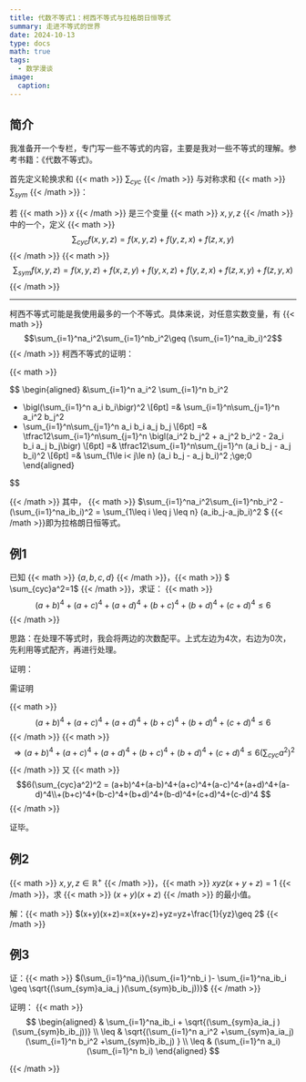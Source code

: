 ```yaml
---
title: 代数不等式1：柯西不等式与拉格朗日恒等式
summary: 走进不等式的世界
date: 2024-10-13
type: docs
math: true
tags:
  - 数学漫谈
image:
  caption: 
---
```



## 简介

<!-- {{< math >}} $$ {{< /math >}} -->
我准备开一个专栏，专门写一些不等式的内容，主要是我对一些不等式的理解。参考书籍：《代数不等式》。

首先定义轮换求和 {{< math >}} $\sum_{cyc}$ {{< /math >}} 与对称求和 {{< math >}} $\sum_{sym}$ {{< /math >}}：

若 {{< math >}} $x$ {{< /math >}} 是三个变量 {{< math >}} $x,y,z$ {{< /math >}}中的一个，定义
{{< math >}} $$\sum_{cyc}f(x,y,z) =f(x,y,z)+f(y,z,x)+f(z,x,y)$$ {{< /math >}}
{{< math >}} $$\sum_{sym}f(x,y,z) =f(x,y,z)+f(x,z,y)+f(y,x,z)+f(y,z,x)+f(z,x,y)+f(z,y,x)$$ {{< /math >}}

<hr>

柯西不等式可能是我使用最多的一个不等式。具体来说，对任意实数变量，有
{{< math >}} $$\sum_{i=1}^na_i^2\sum_{i=1}^nb_i^2\geq (\sum_{i=1}^na_ib_i)^2$$ {{< /math >}}
柯西不等式的证明：

{{< math >}}

$$
\begin{aligned}
&\sum_{i=1}^n a_i^2 \sum_{i=1}^n b_i^2
  - \bigl(\sum_{i=1}^n a_i b_i\bigr)^2 \\[6pt]
=& \sum_{i=1}^n\sum_{j=1}^n a_i^2 b_j^2
  - \sum_{i=1}^n\sum_{j=1}^n a_i b_i a_j b_j \\[6pt]
=& \tfrac12\sum_{i=1}^n\sum_{j=1}^n
   \bigl(a_i^2 b_j^2 + a_j^2 b_i^2 - 2a_i b_i a_j b_j\bigr) \\[6pt]
=& \tfrac12\sum_{i=1}^n\sum_{j=1}^n (a_i b_j - a_j b_i)^2 \\[6pt]
=& \sum_{1\le i< j\le n} (a_i b_j - a_j b_i)^2 \;\ge\;0
\end{aligned}

$$

{{< /math >}}
其中，
{{< math >}} $\sum_{i=1}^na_i^2\sum_{i=1}^nb_i^2 - (\sum_{i=1}^na_ib_i)^2  = \sum_{1\leq i \leq j \leq n} (a_ib_j-a_jb_i)^2 $ {{< /math >}}即为拉格朗日恒等式。

## 例1

已知 {{< math >}} $\{a,b,c,d\}$ {{< /math >}}，{{< math >}} $ \sum_{cyc}a^2=1$ {{< /math >}}，求证：
{{< math >}} $$(a+b)^4+(a+c)^4+(a+d)^4+(b+c)^4+(b+d)^4+(c+d)^4\leq 6$$ {{< /math >}}

思路：在处理不等式时，我会将两边的次数配平。上式左边为4次，右边为0次，先利用等式配齐，再进行处理。

证明：

需证明

{{< math >}} $$(a+b)^4+(a+c)^4+(a+d)^4+(b+c)^4+(b+d)^4+(c+d)^4 \leq 6$$ {{< /math >}}
{{< math >}} $$\Rightarrow (a+b)^4+(a+c)^4+(a+d)^4+(b+c)^4+(b+d)^4+(c+d)^4\leq 6(\sum_{cyc}a^2)^2 $$ {{< /math >}}
又
{{< math >}} $$6(\sum_{cyc}a^2)^2 = (a+b)^4+(a-b)^4+(a+c)^4+(a-c)^4+(a+d)^4+(a-d)^4\\+(b+c)^4+(b-c)^4+(b+d)^4+(b-d)^4+(c+d)^4+(c-d)^4 $$ {{< /math >}}

证毕。

## 例2

{{< math >}} $x,y,z\in\mathbb{R}^+$ {{< /math >}}，{{< math >}} $xyz(x+y+z)=1$ {{< /math >}}，求 {{< math >}} $(x+y)(x+z)$ {{< /math >}} 的最小值。

解：{{< math >}} $(x+y)(x+z)=x(x+y+z)+yz=yz+\frac{1}{yz}\geq 2$ {{< /math >}}

## 例3

证：{{< math >}} $(\sum_{i=1}^na_i)(\sum_{i=1}^nb_i )- \sum_{i=1}^na_ib_i \geq \sqrt{(\sum_{sym}a_ia_j )(\sum_{sym}b_ib_j))}$ {{< /math >}}

证明：
{{< math >}}
$$
\begin{aligned}
& \sum_{i=1}^na_ib_i  + \sqrt{(\sum_{sym}a_ia_j )(\sum_{sym}b_ib_j))} \\ \leq & \sqrt{(\sum_{i=1}^n a_i^2 +\sum_{sym}a_ia_j) (\sum_{i=1}^n b_i^2 +\sum_{sym}b_ib_j) } \\ \leq & (\sum_{i=1}^n a_i)(\sum_{i=1}^n b_i)
\end{aligned}
$$

{{< /math >}}
